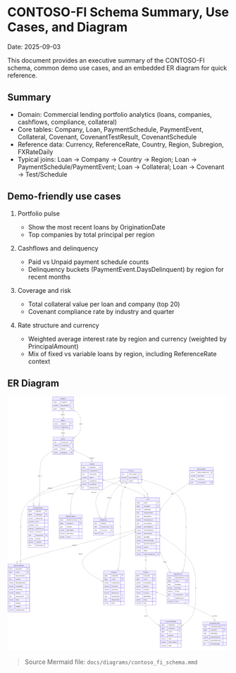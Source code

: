 # CONTOSO-FI Schema Summary, Use Cases, and Diagram

Date: 2025-09-03

This document provides an executive summary of the CONTOSO-FI schema, common demo use cases, and an embedded ER diagram for quick reference.

## Summary

- Domain: Commercial lending portfolio analytics (loans, companies, cashflows, compliance, collateral)
- Core tables: Company, Loan, PaymentSchedule, PaymentEvent, Collateral, Covenant, CovenantTestResult, CovenantSchedule
- Reference data: Currency, ReferenceRate, Country, Region, Subregion, FXRateDaily
- Typical joins: Loan → Company → Country → Region; Loan → PaymentSchedule/PaymentEvent; Loan → Collateral; Loan → Covenant → Test/Schedule

## Demo-friendly use cases

1) Portfolio pulse
   - Show the most recent loans by OriginationDate
   - Top companies by total principal per region

2) Cashflows and delinquency
   - Paid vs Unpaid payment schedule counts
   - Delinquency buckets (PaymentEvent.DaysDelinquent) by region for recent months

3) Coverage and risk
   - Total collateral value per loan and company (top 20)
   - Covenant compliance rate by industry and quarter

4) Rate structure and currency
   - Weighted average interest rate by region and currency (weighted by PrincipalAmount)
   - Mix of fixed vs variable loans by region, including ReferenceRate context

## ER Diagram

![CONTOSO-FI ER Diagram](./diagrams/contoso_fi_schema.png)

> Source Mermaid file: `docs/diagrams/contoso_fi_schema.mmd`